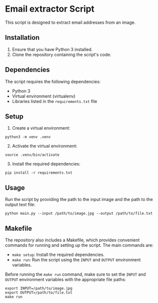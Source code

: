 # Email extractor Script

This script is designed to extract email addresses from an image.

## Installation

1. Ensure that you have Python 3 installed.
2. Clone the repository containing the script's code.

## Dependencies

The script requires the following dependencies:

- Python 3
- Virtual environment (virtualenv)
- Libraries listed in the `requirements.txt` file

## Setup

1. Create a virtual environment:

```shell
python3 -m venv .venv
```

2. Activate the virtual environment:

```shell
source .venv/bin/activate
```

3. Install the required dependencies:

```shell
pip install -r requirements.txt
```


## Usage

Run the script by providing the path to the input image and the path to the output text file:

```shell
python main.py --input /path/to/image.jpg --output /path/to/file.txt
```


## Makefile

The repository also includes a Makefile, which provides convenient commands for running and setting up the script. The main commands are:

- `make setup`: Install the required dependencies.
- `make run`: Run the script using the `INPUT` and `OUTPUT` environment variables.

Before running the `make run` command, make sure to set the `INPUT` and `OUTPUT` environment variables with the appropriate file paths:


```shell
export INPUT=/path/to/image.jpg
export OUTPUT=/path/to/file.txt
make run
```